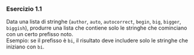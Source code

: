 ### Esercizio 1.1
Data una lista di stringhe (`author`, `auto`, `autocorrect`, `begin`, `big`, `bigger`, `biggish`), produrre una lista che contiene solo le stringhe che cominciano con un certo prefisso noto.  
Esempio: se il prefisso è `bi`, il risultato deve includere solo le stringhe che iniziano con `bi`.
